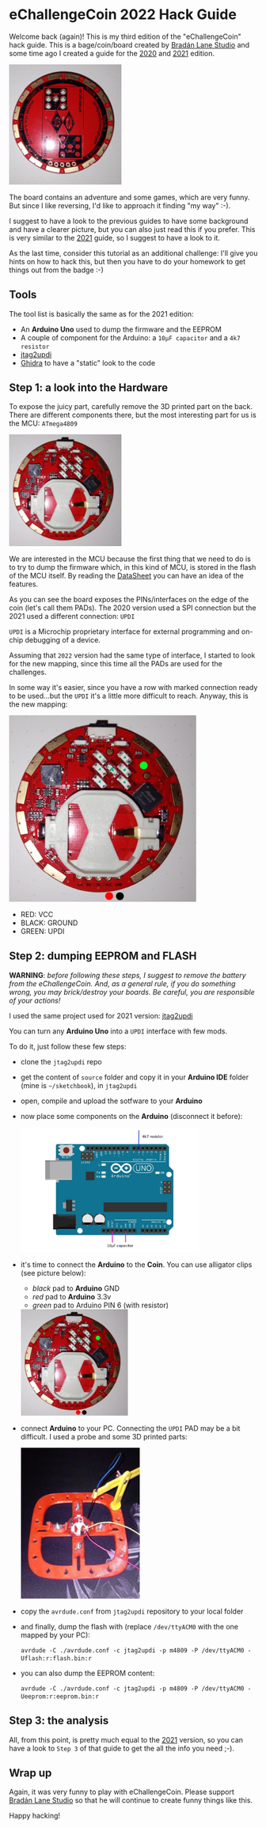 # eChallengeCoin 2022 Hack Guide

Welcome back (again)! This is my third edition of the "eChallengeCoin" hack guide.  This is a bage/coin/board created by [Bradán Lane Studio](https://www.tindie.com/stores/bradanlane/) and some time ago I created a guide for the [2020](https://github.com/cecio/eChallengeCoin-2020/blob/main/README.md)  and [2021](https://github.com/cecio/eChallengeCoin-2021/blob/main/README.md) edition.

<img src="https://github.com/cecio/eChallengeCoin-2022/blob/main/Pictures/Front.jpg" alt="thecoin" height="45%" width="45%"/>

The board contains an adventure and some games, which are very funny. But since I like reversing, I'd like to approach it finding  "my way" :-).

I suggest to have a look to the previous guides to have some background and have a clearer picture, but you can also just read this if you prefer. This is very similar to the [2021](https://github.com/cecio/eChallengeCoin-2021/blob/main/README.md) guide, so I suggest to have a look to it.

As the last time, consider this tutorial as an additional challenge: I'll give you hints on how to hack this, but then you have to do your homework to get things out from the badge :-)

## Tools

The tool list is basically the same as for the 2021 edition:

- An **Arduino Uno** used to dump the firmware and the EEPROM
- A couple of component for the Arduino: a `10μF capacitor` and a `4k7 resistor`
- [jtag2updi](https://github.com/ElTangas/jtag2updi)
- [Ghidra](https://github.com/NationalSecurityAgency/ghidra) to have a "static" look to the code

## Step 1: a look into the Hardware

To expose the juicy part, carefully remove the 3D printed part on the back. There are different components there, but the most interesting part for us is the MCU: `ATmega4809`

<img src="https://github.com/cecio/eChallengeCoin-2022/blob/main/Pictures/Back.jpg" alt="thecoin_back_1" height="45%" width="45%"/>

We are interested in the MCU because the first thing that we need to do is to try to dump the firmware which, in this kind of MCU, is stored in the flash of the MCU itself. By reading the [DataSheet](http://ww1.microchip.com/downloads/en/DeviceDoc/ATmega4808-4809-Data-Sheet-DS40002173A.pdf) you can have an idea of the features.

As you can see the board exposes the PINs/interfaces on the edge of the coin (let's call them PADs). The 2020 version used a SPI connection but the 2021 used a different connection: `UPDI`

`UPDI` is a Microchip proprietary interface for external programming and on-chip debugging of a device.

Assuming that `2022` version had the same type of interface, I started to look for the new mapping, since this time all the PADs are used for the challenges. 

In some way it's easier, since you have a row with marked connection ready to be used...but the `UPDI` it's a little more difficult to reach. Anyway, this is the new mapping: 

<img src="https://github.com/cecio/eChallengeCoin-2022/blob/main/Pictures/connection.jpg" alt="Connections" height="75%" width="75%"/>

- RED: VCC
- BLACK: GROUND
- GREEN: UPDI

## Step 2: dumping EEPROM and FLASH

**WARNING**: *before following these steps, I suggest to remove the battery from the eChallengeCoin. And, as a general rule, if you do something wrong, you may brick/destroy your boards. Be careful, you are responsible of your actions!*

I used the same project used for 2021 version:  [jtag2updi](https://github.com/ElTangas/jtag2updi)

You can turn any **Arduino Uno** into a `UPDI` interface with few mods.

To do it, just follow these few steps:

- clone the `jtag2updi` repo

- get the content of `source` folder and copy it in your **Arduino IDE** folder (mine is `~/sketchbook`), in `jtag2updi`

- open, compile and upload the sotfware to your **Arduino**

- now place some components on the **Arduino** (disconnect it before):

  <img src="https://github.com/cecio/eChallengeCoin-2022/blob/main/Pictures/arduino_components.jpg" alt="Components" height="75%" width="75%"/>

- it's time to connect the **Arduino** to the **Coin**. You can use alligator clips (see picture below):

  - *black* pad to **Arduino** GND
  - *red* pad to **Arduino** 3.3v
  - *green* pad to Arduino PIN 6 (with resistor)

  <img src="https://github.com/cecio/eChallengeCoin-2022/blob/main/Pictures/connection.jpg" alt="Connections" height="45%" width="45%"/>

- connect **Arduino** to your PC. Connecting the `UPDI` PAD may be a bit difficult. I used a probe and some 3D printed parts:

  <img src="https://github.com/cecio/eChallengeCoin-2022/blob/main/Pictures/table_mini.jpg" alt="Connections" height="50%" width="50%"/>

- copy the `avrdude.conf` from `jtag2updi` repository to your local folder

- and finally, dump the flash with (replace `/dev/ttyACM0` with the one mapped by your PC):

  ```
  avrdude -C ./avrdude.conf -c jtag2updi -p m4809 -P /dev/ttyACM0 -Uflash:r:flash.bin:r
  ```

- you can also dump the EEPROM content:

  ```
  avrdude -C ./avrdude.conf -c jtag2updi -p m4809 -P /dev/ttyACM0 -Ueeprom:r:eeprom.bin:r
  ```

## Step 3: the analysis

All, from this point, is pretty much equal to the [2021](https://github.com/cecio/eChallengeCoin-2021) version, so you can have a look to `Step 3` of  that guide to get the all the info you need ;-).

## Wrap up

Again, it was very funny to play with eChallengeCoin. Please support  [Bradán Lane Studio](https://www.tindie.com/stores/bradanlane/) so that he will continue to create funny things like this. 

Happy hacking!

 





